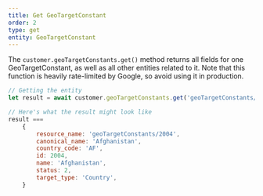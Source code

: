 ```yaml
---
title: Get GeoTargetConstant
order: 2
type: get
entity: GeoTargetConstant
---
```


The `customer.geoTargetConstants.get()` method returns all fields for one GeoTargetConstant, as well as all other entities related to it. Note that this function is heavily rate-limited by Google, so avoid using it in production.

```javascript
// Getting the entity
let result = await customer.geoTargetConstants.get('geoTargetConstants/2004')

// Here's what the result might look like
result ===
    {
        resource_name: 'geoTargetConstants/2004',
        canonical_name: 'Afghanistan',
        country_code: 'AF',
        id: 2004,
        name: 'Afghanistan',
        status: 2,
        target_type: 'Country',
    }
```
